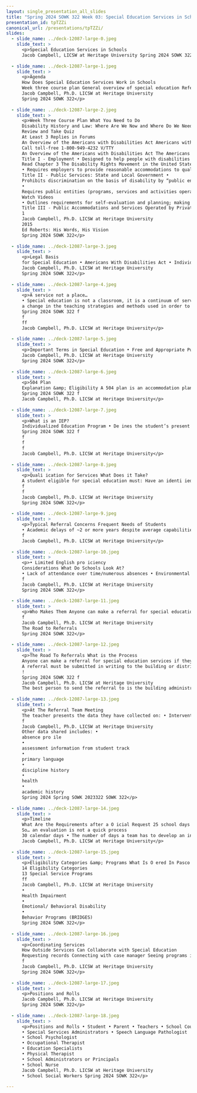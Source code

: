 ```yaml
---
layout: single_presentation_all_slides
title: "Spring 2024 SOWK 322 Week 03: Special Education Services in Schools"
presentation_id: tpTZZi
canonical_url: /presentations/tpTZZi/
slides:
  - slide_name: ../deck-12087-large-0.jpeg
    slide_text: >
      <p>Special Education Services in Schools
      Jacob Campbell, LICSW at Heritage University Spring 2024 SOWK 322 Photo by Renan Kamikoga on Unsplash</p>
      
  - slide_name: ../deck-12087-large-1.jpeg
    slide_text: >
      <p>Agenda
      How Does Special Education Services Work in Schools
      Week three course plan General overview of special education Referral process for special services Positions and rolls
      Jacob Campbell, Ph.D. LICSW at Heritage University
      Spring 2024 SOWK 322</p>
      
  - slide_name: ../deck-12087-large-2.jpeg
    slide_text: >
      <p>Week Three Course Plan What You Need to Do
      Disability History and Law: Where Are We Now and Where Do We Need To Go What Does Access Really Mean The Disability Rights Movement Disability Law and Your Curiosity
      Review and Take Quiz
      At Least 3 Replies in Forums
      An Overview of the Americans with Disabilities Act Americans with Disabilities Act
      Call toll-free 1-800-949-4232 V/TTY
      An Overview of the Americans with Disabilities Act The Americans with Disabilities Act (ADA), enacted in 1990, is a civil rights law that prohibits discrimination against individuals with disabilities in all areas of public life, including jobs, schools, transportation, and all public and private places that are open to the general public. The ADA is divided into five titles (or sections) that relate to different areas of public life.
      Title I - Employment • Designed to help people with disabilities access the same employment opportunities and benefits available to people without disabilities. • Applies to employers with 15 or more employees.
      Read Chapter 3 The Disability Rights Movement in the United States
      • Requires employers to provide reasonable accommodations to qualified applicants or employees. A “reasonable accommodation” is a change that does not cause the employer “undue hardship” (too much difficulty or expense). • Defines disability, establishes guidelines for the reasonable accommodation process, addresses medical examinations and inquiries, and defines “direct threat” when there is risk of substantial harm to the health or safety of the individual employee with a disability or others. • Regulated and enforced by the U.S. Equal Employment Opportunity Commission. http://www.eeoc.gov/laws/types/disability.cfm
      Title II - Public Services: State and Local Government •
      Prohibits discrimination on the basis of disability by “public entities,” which are programs, services and activities operated by state and local governments.
      •
      Requires public entities (programs, services and activities operated by state and local governments) to be accessible to individuals with disabilities.
      Watch Videos
      • Outlines requirements for self-evaluation and planning; making reasonable modifications to policies, practices, and procedures where necessary to avoid discrimination; identifying architectural barriers; and communicating effectively with people with hearing, vision and speech disabilities. • Regulated and enforced by the U.S. Department of Justice. http://www.ada.gov
      Title III - Public Accommodations and Services Operated by Private Entities • Prohibits places of public accommodation from discriminating against individuals with disabilities. Public accommodations include privately-owned, leased or operated facilities like hotels, restaurants, retail merchants, doctors’ offices, golf courses, private schools, sports stadiums, theaters, and so on. • Sets the minimum standards for accessibility for alterations, new construction and barrier removal. www.adata.org
      1
      Jacob Campbell, Ph.D. LICSW at Heritage University
      2015
      Ed Roberts: His Words, His Vision
      Spring 2024 SOWK 322</p>
      
  - slide_name: ../deck-12087-large-3.jpeg
    slide_text: >
      <p>Legal Basis
      for Special Education • Americans With Disabilities Act • Individuals With Disabilities Education Improvement Act • Washington Administrative Code (Chapter 392-172A): Rules for the Provision of Special Education to Special Education Students
      Jacob Campbell, Ph.D. LICSW at Heritage University
      Spring 2024 SOWK 322</p>
      
  - slide_name: ../deck-12087-large-4.jpeg
    slide_text: >
      <p>A service not a place…
      • Special education is not a classroom, it is a continuum of services • Special education is de ined by the type of instruction the student gets, not where the instruction occurs • Special education is specially designed instruction which is de ined as:
      a change in the teaching strategies and methods used in order to di erentiate material for students
      Spring 2024 SOWK 322 f
      f
      ff
      Jacob Campbell, Ph.D. LICSW at Heritage University</p>
      
  - slide_name: ../deck-12087-large-5.jpeg
    slide_text: >
      <p>Important Terms in Special Education • Free and Appropriate Public Education (FAPE) A program designed to meet the individual needs of the student at no cost to the family. • Specially Designed Instruction (SDI) Organized and planned instructional activities, which adapt, as appropriate, the content, methodology, or delivery of instruction, in order to address the unique needs that result from a student’s disability.
      Jacob Campbell, Ph.D. LICSW at Heritage University
      Spring 2024 SOWK 322</p>
      
  - slide_name: ../deck-12087-large-6.jpeg
    slide_text: >
      <p>504 Plan
      Explanation &amp; Eligibility A 504 plan is an accommodation plan that allows a student access to his/her educational program to the same extent as nondisabled peers. To be eligible, a student must have an identi ied disability that: Adversely impacts educational progress Requires accommodations to mitigate the inequity in their to access to their educational program
      Spring 2024 SOWK 322 f
      Jacob Campbell, Ph.D. LICSW at Heritage University</p>
      
  - slide_name: ../deck-12087-large-7.jpeg
    slide_text: >
      <p>What is an IEP?
      Individualized Education Program • De ines the student’s present levels of performance in areas of eligibility • Outlines measurable goals and objectives in all areas of eligibility • Describes the accommodations and modi ications the student requires • Identi ies the least restrictive environment (LRE), how much time the student will spend in special ed and general ed settings, and who is responsible for the implementation of services and tracking of progress • De ines a transition plan and course of study after age 16
      Spring 2024 SOWK 322 f
      f
      f
      f
      Jacob Campbell, Ph.D. LICSW at Heritage University</p>
      
  - slide_name: ../deck-12087-large-8.jpeg
    slide_text: >
      <p>Quali ication for Services What Does it Take?
      A student eligible for special education must: Have an identi ied disability (in one of 14 categories) that… 1. Adversely impacts their education progress and 2. Requires specially designed instruction (SDI) A student can have a disability and not meet the other 2 tiers, therefore, not be eligible for special education services under IDEA.
      f
      f
      Jacob Campbell, Ph.D. LICSW at Heritage University
      Spring 2024 SOWK 322</p>
      
  - slide_name: ../deck-12087-large-9.jpeg
    slide_text: >
      <p>Typical Referral Concerns Frequent Needs of Students
      • Academic delays of ~2 or more years despite average capabilities/ cognitive skills and multiple interventions over time • Lack of progress within an intervention when peers are making consistent progress • Attention or behavior results in signi icant academic delays or lack of access to instruction • Social skill or behavior delays result in underperformance or inability to bene it adequately from instruction Spring 2024 SOWK 322 f
      f
      Jacob Campbell, Ph.D. LICSW at Heritage University</p>
      
  - slide_name: ../deck-12087-large-10.jpeg
    slide_text: >
      <p>• Limited English pro iciency
      Considerations What Do Schools Look At?
      • Lack of attendance over time/numerous absences • Environmental issues • Exposure to adequate instruction in reading and math • Interventions provided prior to referral
      f
      Jacob Campbell, Ph.D. LICSW at Heritage University
      Spring 2024 SOWK 322</p>
      
  - slide_name: ../deck-12087-large-11.jpeg
    slide_text: >
      <p>Who Makes Them Anyone can make a referral for special education services if they believe the student would bene it from a more specialized instructional program than can be provided in the general education setting.
      f
      Jacob Campbell, Ph.D. LICSW at Heritage University
      The Road to Referrals
      Spring 2024 SOWK 322</p>
      
  - slide_name: ../deck-12087-large-12.jpeg
    slide_text: >
      <p>The Road To Referrals What is the Process
      Anyone can make a referral for special education services if they believe the student would bene it from a more specialized instructional program than can be provided in the general education setting
      A referral must be submitted in writing to the building or district level
      !
      Spring 2024 SOWK 322 f
      Jacob Campbell, Ph.D. LICSW at Heritage University
      The best person to send the referral to is the building administrator and/or the school psychologist</p>
      
  - slide_name: ../deck-12087-large-13.jpeg
    slide_text: >
      <p>At The Referral Team Meeting
      The teacher presents the data they have collected on: • Interventions that have been attempted, • How long they were attempted, and • Results of the interventions Based on this information the referral team makes a determination as to whether to proceed with a special education evaluation or if more information is needed.
      f
      Jacob Campbell, Ph.D. LICSW at Heritage University
      Other data shared includes: •
      absence pro ile
      •
      assessment information from student track
      •
      primary language
      •
      discipline history
      •
      health
      •
      academic history
      Spring 2024 Spring SOWK 2023322 SOWK 322</p>
      
  - slide_name: ../deck-12087-large-14.jpeg
    slide_text: >
      <p>Timeline
      What Are the Requirements after a O icial Request 25 school days • The amount of time the team has to meet to decide if an evaluation is going to occur and inform parents of the decision and obtain consent to evaluate 35 school days • The number of days from the data of consent that a team has to complete an evaluation if one is recommended.
      So… an evaluation is not a quick process
      30 calendar days • The number of days a team has to develop an initial IEP if the student is found to be eligible for special education services. Spring 2024 SOWK 322 ff
      Jacob Campbell, Ph.D. LICSW at Heritage University</p>
      
  - slide_name: ../deck-12087-large-15.jpeg
    slide_text: >
      <p>Eligibility Categories &amp; Programs What Is O ered In Pasco
      14 Eligibility Categories
      13 Special Service Programs
      ff
      Jacob Campbell, Ph.D. LICSW at Heritage University
      •
      Health Impairment
      •
      Emotional/ Behavioral Disability
      •
      Behavior Programs (BRIDGES)
      Spring 2024 SOWK 322</p>
      
  - slide_name: ../deck-12087-large-16.jpeg
    slide_text: >
      <p>Coordinating Services
      How Outside Services Can Collaborate with Special Education
      Requesting records Connecting with case manager Seeing programs irst hand Participating in meetings Sharing recommendations
      f
      Jacob Campbell, Ph.D. LICSW at Heritage University
      Spring 2024 SOWK 322</p>
      
  - slide_name: ../deck-12087-large-17.jpeg
    slide_text: >
      <p>Positions and Rolls
      Jacob Campbell, Ph.D. LICSW at Heritage University
      Spring 2024 SOWK 322</p>
      
  - slide_name: ../deck-12087-large-18.jpeg
    slide_text: >
      <p>Positions and Rolls • Student • Parent • Teachers • School Counselor
      • Special Services Administrators • Speech Language Pathologist
      • School Psychologist
      • Occupational Therapist
      • Education Specialists
      • Physical Therapist
      • School Administrators or Principals
      • School Nurse
      Jacob Campbell, Ph.D. LICSW at Heritage University
      • School Social Workers Spring 2024 SOWK 322</p>
      
---
```

